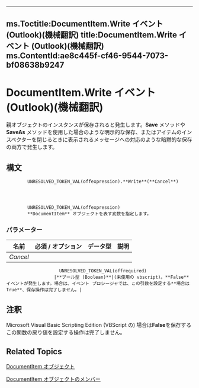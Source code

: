 

---
ms.Toctitle:DocumentItem.Write イベント (Outlook)(機械翻訳)
title:DocumentItem.Write イベント (Outlook)(機械翻訳)
ms.ContentId:ae8c445f-cf46-9544-7073-bf08638b9247
---
# DocumentItem.Write イベント (Outlook)(機械翻訳)




親オブジェクトのインスタンスが保存されると発生します。**Save** メソッドや **SaveAs** メソッドを使用した場合のような明示的な保存、またはアイテムのインスペクターを閉じるときに表示されるメッセージへの対応のような暗黙的な保存の両方で発生します。

## 構文

            UNRESOLVED_TOKEN_VAL(offexpression).**Write**(**Cancel**)




            UNRESOLVED_TOKEN_VAL(offexpression)
            **DocumentItem** オブジェクトを表す変数を指定します。

### パラメーター

|**名前**|**必須 / オプション**|**データ型**|**説明**|
|---|---|---|---|
|*Cancel*|
                        UNRESOLVED_TOKEN_VAL(offrequired)
                      |**ブール型 (Boolean)**|(未使用の vbscript)。**False**イベントが発生します。場合は、イベント プロシージャでは、この引数を設定する**場合は True**、保存操作は完了しません。|





## 注釈
Microsoft Visual Basic Scripting Edition (VBScript の) 場合は**False**を保存するこの関数の戻り値を設定する操作は完了しません。



## Related Topics

[DocumentItem オブジェクト](7b0a6af0-6632-3ff6-841f-5b081d0d68d8.md)

[DocumentItem オブジェクトのメンバー](2c6d563b-39cb-9cb3-3bfe-93fe595325cf.md)




